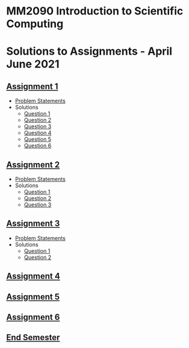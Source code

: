 # MM2090 Introduction to Scientific Computing
# Solutions to Assignments - April June 2021

## [Assignment 1](assignment_1/)

 * [Problem Statements](assignment_1/README.md)
 * Solutions
 	- [Question 1](assignment_1/question_1)
 	- [Question 2](assignment_1/question_2)
 	- [Question 3](assignment_1/question_3)
 	- [Question 4](assignment_1/question_4)
 	- [Question 5](assignment_1/question_5)
 	- [Question 6](assignment_1/question_6)

## [Assignment 2](assignment_2/)

 * [Problem Statements](assignment_2/README.md)
 * Solutions
    - [Question 1](assignment_2/question_1)
    - [Question 2](assignment_2/question_2)
    - [Question 3](assignment_2/question_3)

## [Assignment 3](assignment_3/)

 * [Problem Statements](assignment_3/README.md)
 * Solutions
    - [Question 1](assignment_3/question_1)
    - [Question 2](assignment_3/question_2)

## [Assignment 4](assignment_4/)


## [Assignment 5](assignment_5/)


## [Assignment 6](assignment_6/)


## [End Semester](end_sem/)